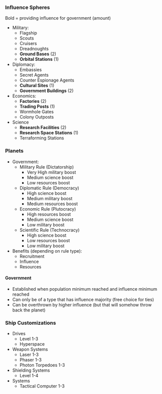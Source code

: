 ### Influence Spheres

Bold = providing influence for government (amount)

* Military:
  * Flagship
  * Scouts
  * Cruisers
  * Dreadnoughts
  * **Ground Bases** (2)
  * **Orbital Stations** (1)
* Diplomacy:
  * Embassies
  * Secret Agents
  * Counter Espionage Agents
  * **Cultural Sites** (1)
  * **Government Buildings** (2)
* Economics:
  * **Factories** (2)
  * **Trading Posts** (1)
  * Wormhole Gates
  * Colony Outposts
* Science
  * **Research Facilities** (2)
  * **Research Space Stations** (1)
  * Terraforming Stations

### Planets

* Government:
  * Military Rule (Dictatorship)
    * Very High military boost
    * Medium science boost
    * Low resources boost
  * Diplomatic Rule (Democracy)
    * High science boost
    * Medium military boost
    * Medium resources boost
  * Economic Rule (Plutocracy)
    * High resources boost
    * Medium science boost
    * Low military boost
  * Scientific Rule (Technocracy)
    * High science boost
    * Low resources boost
    * Low military boost
* Benefits (depending on rule type):
  * Recruitment
  * Influence
  * Resources

#### Government

* Established when population minimum reached and influence minimum reached
* Can only be of a type that has influence majority (free choice for ties)
* Can be overthrown by higher influence (but that will somehow throw back the planet)

### Ship Customizations

* Drives
  * Level 1-3
  * Hyperspace
* Weapon Systems
  * Laser 1-3
  * Phaser 1-3
  * Photon Torpedoes 1-3
* Shielding Systems
  * Level 1-4
* Systems
  * Tactical Computer 1-3
